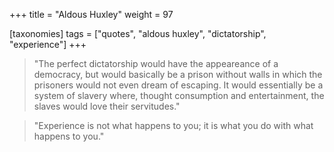 +++
title = "Aldous Huxley"
weight = 97

[taxonomies]
tags = ["quotes", "aldous huxley", "dictatorship", "experience"]
+++

> "The perfect dictatorship would have the appeareance of a democracy, but
> would basically be a prison without walls in which the prisoners would not
> even dream of escaping. It would essentially be a system of slavery where,
> thought consumption and entertainment, the slaves would love their
> servitudes."

> "Experience is not what happens to you; it is what you do with what happens
> to you."

